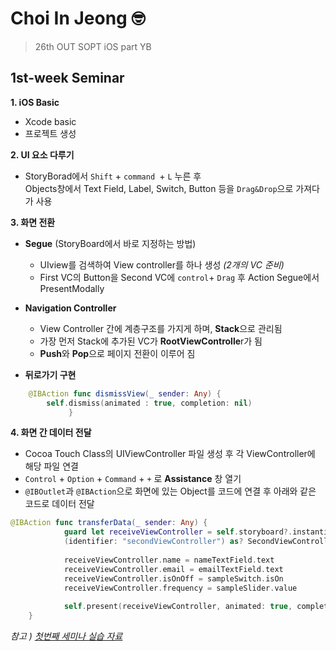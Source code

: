 # Choi In Jeong 🤓
>26th OUT SOPT iOS part YB 


## 1st-week Seminar   


 **1. iOS Basic**
 * Xcode basic
 * 프로젝트 생성

 **2.  UI 요소 다루기**
* StoryBorad에서 `Shift` + `command `+ `L` 누른 후 <br/>
   Objects창에서 Text Field, Label, Switch, Button 등을 `Drag&Drop`으로 가져다가 사용

**3.  화면 전환**
 * **Segue** (StoryBoard에서 바로 지정하는 방법)
     * UIview를 검색하여 View controller를 하나 생성 _(2개의 VC 준비)_
     * First VC의 Button을 Second VC에 `control`+ `Drag` 후 Action Segue에서 PresentModally

* **Navigation Controller**
    * View Controller 간에 계층구조를 가지게 하며, **Stack**으로 관리됨
    * 가장 먼저 Stack에 추가된 VC가 **RootViewControlle**r가 됨
    * **Push**와 **Pop**으로 페이지 전환이 이루어 짐
* **뒤로가기 구현**

```Swift
    @IBAction func dismissView(_ sender: Any) {
        self.dismiss(animated : true, completion: nil)
             }
```       

**4. 화면 간 데이터 전달**
* Cocoa Touch Class의 UIViewController 파일 생성 후 각 ViewController에 해당 파일 연결
* `Control` + `Option` + `Command` + `+` 로 **Assistance** 창 열기
*  `@IBOutlet`과 `@IBAction`으로 화면에 있는  Object를 코드에 연결 후 아래와 같은 코드로 데이터 전달 
```Swift
@IBAction func transferData(_ sender: Any) {
            guard let receiveViewController = self.storyboard?.instantiateViewController
            (identifier: "secondViewController") as? SecondViewController else {return}
            
            receiveViewController.name = nameTextField.text
            receiveViewController.email = emailTextField.text
            receiveViewController.isOnOff = sampleSwitch.isOn
            receiveViewController.frequency = sampleSlider.value
        
            self.present(receiveViewController, animated: true, completion: nil)
    }
```

_참고 )_ [_첫번째 세미나 실습 자료_](https://github.com/26th-SOPT-iOS/ChoiInJung/tree/master/iOS_FirstWeek_Seminar_Exercise/iOS_FirstWeek_Seminar_Exercise)

